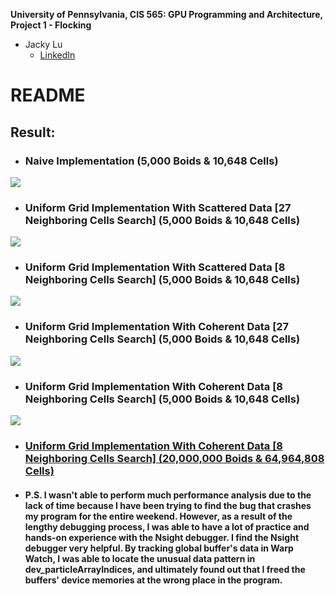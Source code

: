 **University of Pennsylvania, CIS 565: GPU Programming and Architecture,
Project 1 - Flocking**

* Jacky Lu
  * [LinkedIn](https://www.linkedin.com/in/jacky-lu-506968129/)

# README

## Result:
* ### Naive Implementation (5,000 Boids & 10,648 Cells)
![](images/naive_5000_boids_10648_cells.gif)
* ### Uniform Grid Implementation With Scattered Data [27 Neighboring Cells Search] (5,000 Boids & 10,648 Cells)
![](images/uniform_27_5000_boids_10648_cells.gif)
* ### Uniform Grid Implementation With Scattered Data [8 Neighboring Cells Search] (5,000 Boids & 10,648 Cells)
![](images/uniform_8_5000_boids_10648_cells.gif)
* ### Uniform Grid Implementation With Coherent Data [27 Neighboring Cells Search] (5,000 Boids & 10,648 Cells)
![](images/coherent_27_5000_boids_10648_cells.gif)
* ### Uniform Grid Implementation With Coherent Data [8 Neighboring Cells Search] (5,000 Boids & 10,648 Cells)
![](images/coherent_8_5000_boids_10648_cells.gif)
* ### [Uniform Grid Implementation With Coherent Data [8 Neighboring Cells Search] (20,000,000 Boids & 64,964,808 Cells)](https://drive.google.com/file/d/100R0v3XGLHOtpD7fnWTzJrbg_4Zd0yig/view?usp=sharing)

* #### P.S. I wasn't able to perform much performance analysis due to the lack of time because I have been trying to find the bug that crashes my program for the entire weekend. However, as a result of the lengthy debugging process, I was able to have a lot of practice and hands-on experience with the Nsight debugger. I find the Nsight debugger very helpful. By tracking global buffer's data in Warp Watch, I was able to locate the unusual data pattern in dev_particleArrayIndices, and ultimately found out that I freed the buffers' device memories at the wrong place in the program.